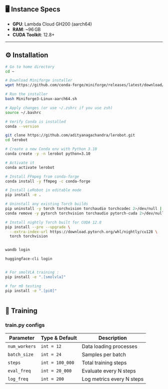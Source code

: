 ## 🖥️ Instance Specs

- **GPU**: Lambda Cloud GH200 (aarch64)
- **RAM**: ~96 GB
- **CUDA Toolkit**: 12.8+

---

## ⚙️ Installation

```bash
# Go to home directory
cd ~

# Download Miniforge installer
wget https://github.com/conda-forge/miniforge/releases/latest/download/Miniforge3-Linux-aarch64.sh

# Run the installer
bash Miniforge3-Linux-aarch64.sh

# Apply changes (or use ~/.zshrc if you use zsh)
source ~/.bashrc

# Verify Conda is installed
conda --version

git clone https://github.com/adityanagachandra/lerobot.git
cd lerobot

# Create a new Conda env with Python 3.10
conda create -y -n lerobot python=3.10

# Activate it
conda activate lerobot

# Install FFmpeg from conda-forge
conda install -y ffmpeg -c conda-forge

# Install LeRobot in editable mode
pip install -e .

# Uninstall any existing Torch builds
pip uninstall -y torch torchvision torchaudio torchcodec 2>/dev/null || true
conda remove -y pytorch torchvision torchaudio pytorch-cuda 2>/dev/null || true

# Install nightly Torch built for CUDA 12.8
pip install --pre --upgrade \
  --extra-index-url https://download.pytorch.org/whl/nightly/cu128 \
  torch torchvision


wandb login

huggingface-cli login


# For smolVLA training : 
pip install -e ".[smolvla]"

# for π0 testing
pip install -e ".[pi0]"



```
## 🚀 Training

### train.py configs
| Parameter     | Type & Default  | Description               |
| ------------- | --------------- | ------------------------- |
| `num_workers` | `int = 12`      | Data loading processes    |
| `batch_size`  | `int = 24`      | Samples per batch         |
| `steps`       | `int = 100_000` | Total training steps      |
| `eval_freq`   | `int = 20_000`  | Evaluate every N steps    |
| `log_freq`    | `int = 200`     | Log metrics every N steps |


